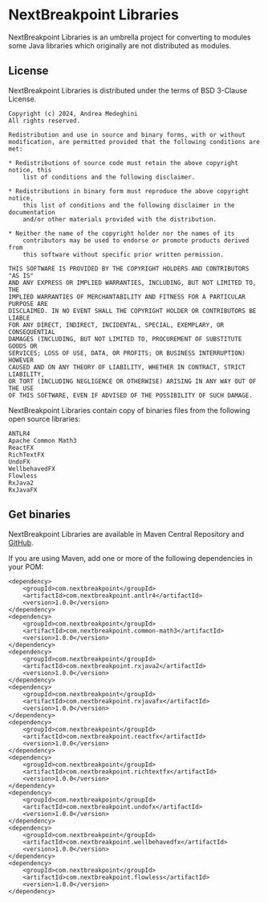 # NextBreakpoint Libraries

NextBreakpoint Libraries is an umbrella project for converting to modules some Java libraries which originally are not distributed as modules.


## License

NextBreakpoint Libraries is distributed under the terms of BSD 3-Clause License.

    Copyright (c) 2024, Andrea Medeghini
    All rights reserved.

    Redistribution and use in source and binary forms, with or without
    modification, are permitted provided that the following conditions are met:

    * Redistributions of source code must retain the above copyright notice, this
        list of conditions and the following disclaimer.

    * Redistributions in binary form must reproduce the above copyright notice,
        this list of conditions and the following disclaimer in the documentation
        and/or other materials provided with the distribution.

    * Neither the name of the copyright holder nor the names of its
        contributors may be used to endorse or promote products derived from
        this software without specific prior written permission.

    THIS SOFTWARE IS PROVIDED BY THE COPYRIGHT HOLDERS AND CONTRIBUTORS "AS IS"
    AND ANY EXPRESS OR IMPLIED WARRANTIES, INCLUDING, BUT NOT LIMITED TO, THE
    IMPLIED WARRANTIES OF MERCHANTABILITY AND FITNESS FOR A PARTICULAR PURPOSE ARE
    DISCLAIMED. IN NO EVENT SHALL THE COPYRIGHT HOLDER OR CONTRIBUTORS BE LIABLE
    FOR ANY DIRECT, INDIRECT, INCIDENTAL, SPECIAL, EXEMPLARY, OR CONSEQUENTIAL
    DAMAGES (INCLUDING, BUT NOT LIMITED TO, PROCUREMENT OF SUBSTITUTE GOODS OR
    SERVICES; LOSS OF USE, DATA, OR PROFITS; OR BUSINESS INTERRUPTION) HOWEVER
    CAUSED AND ON ANY THEORY OF LIABILITY, WHETHER IN CONTRACT, STRICT LIABILITY,
    OR TORT (INCLUDING NEGLIGENCE OR OTHERWISE) ARISING IN ANY WAY OUT OF THE USE
    OF THIS SOFTWARE, EVEN IF ADVISED OF THE POSSIBILITY OF SUCH DAMAGE.

NextBreakpoint Libraries contain copy of binaries files from the following open source libraries:

    ANTLR4
    Apache Common Math3
    ReactFX
    RichTextFX 
    UndoFX 
    WellbehavedFX
    Flowless
    RxJava2
    RxJavaFX


## Get binaries

NextBreakpoint Libraries are available in Maven Central Repository and [GitHub](https://github.com/nextbreakpoint/common).

If you are using Maven, add one or more of the following dependencies in your POM:

    <dependency>
        <groupId>com.nextbreakpoint</groupId>
        <artifactId>com.nextbreakpoint.antlr4</artifactId>
        <version>1.0.0</version>
    </dependency>
    <dependency>
        <groupId>com.nextbreakpoint</groupId>
        <artifactId>com.nextbreakpoint.common-math3</artifactId>
        <version>1.0.0</version>
    </dependency>
    <dependency>
        <groupId>com.nextbreakpoint</groupId>
        <artifactId>com.nextbreakpoint.rxjava2</artifactId>
        <version>1.0.0</version>
    </dependency>
    <dependency>
        <groupId>com.nextbreakpoint</groupId>
        <artifactId>com.nextbreakpoint.rxjavafx</artifactId>
        <version>1.0.0</version>
    </dependency>
    <dependency>
        <groupId>com.nextbreakpoint</groupId>
        <artifactId>com.nextbreakpoint.reactfx</artifactId>
        <version>1.0.0</version>
    </dependency>
    <dependency>
        <groupId>com.nextbreakpoint</groupId>
        <artifactId>com.nextbreakpoint.richtextfx</artifactId>
        <version>1.0.0</version>
    </dependency>
    <dependency>
        <groupId>com.nextbreakpoint</groupId>
        <artifactId>com.nextbreakpoint.undofx</artifactId>
        <version>1.0.0</version>
    </dependency>
    <dependency>
        <groupId>com.nextbreakpoint</groupId>
        <artifactId>com.nextbreakpoint.wellbehavedfx</artifactId>
        <version>1.0.0</version>
    </dependency>
    <dependency>
        <groupId>com.nextbreakpoint</groupId>
        <artifactId>com.nextbreakpoint.flowless</artifactId>
        <version>1.0.0</version>
    </dependency>
